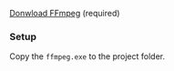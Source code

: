 [Donwload FFmpeg](https://www.ffmpeg.org/download.html) (required)

### Setup
Copy the `ffmpeg.exe` to the project folder.
